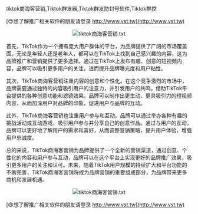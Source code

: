 tiktok商海客营销,Tiktok群发器,Tiktok群发防封号软件,Tiktok群控

[😍想了解推广相关软件的朋友请登录 http://www.vst.tw](http://www.vst.tw)

 <center><img src="https://vst.tw/MP4/tuiguang/png/8.png" alt="tiktok商海客营销.txt"></center>

首先，TikTok作为一个拥有庞大用户群体的平台，为品牌提供了广阔的市场覆盖面。无论是年轻人还是老年人，都可以在TikTok上找到自己感兴趣的内容，这为品牌推广和营销提供了更多选择。通过在TikTok上发布有趣、创意的短视频内容，品牌可以吸引更多用户的关注，进而提升品牌曝光度和用户粘性。

其次，TikTok商海客营销注重内容的创意和个性化。在这个竞争激烈的市场中，品牌需要通过独特的内容吸引用户的注意力，并引发用户的共鸣。借助TikTok平台提供的各种创意功能和滤镜效果，品牌可以制作出更生动、更具吸引力的短视频内容，从而加深用户对品牌的印象，促进用户与品牌的互动。

此外，TikTok商海客营销也注重用户参与和互动。品牌可以通过举办各种有趣的挑战活动或互动游戏，吸引用户参与并分享自己的创意作品。通过与用户的互动，品牌可以更好地了解用户的需求和喜好，从而调整营销策略，提升用户体验，增强用户忠诚度。

总的来说，TikTok商海客营销为品牌提供了一个全新的营销渠道，通过创意、个性化的内容和用户参与互动，品牌可以在这个平台上实现更好的品牌推广效果，吸引更多用户的关注和认可。未来，随着TikTok用户规模的持续扩大和平台功能的不断完善，TikTok商海客营销将成为品牌营销的重要组成部分，为品牌带来更多商机和发展机遇。

 <center><img src="https://vst.tw/MP4/tuiguang/png/4.png" alt="tiktok商海客营销.txt"></center>

[😍想了解推广相关软件的朋友请登录 http://www.vst.tw](http://www.vst.tw)



